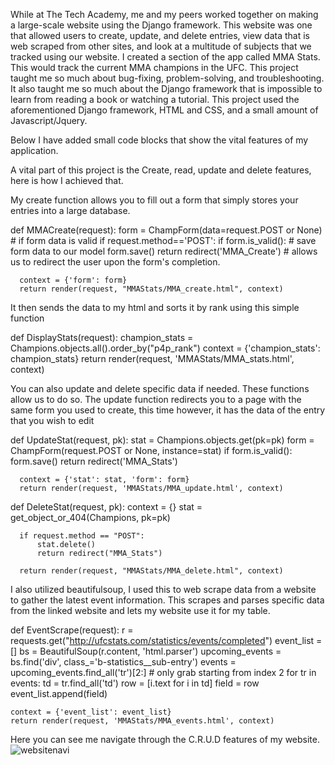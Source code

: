While at The Tech Academy, me and my peers worked together on making a large-scale website using the Django framework. 
This website was one that allowed users to create, update, and delete entries, view data that is web scraped from other sites, 
and look at a multitude of subjects that we tracked using our website. I created a section of the app called MMA Stats. 
This would track the current MMA champions in the UFC. This project taught me so much about bug-fixing, problem-solving, 
and troubleshooting. It also taught me so much about the Django framework that is impossible to learn from reading a book or watching a 
tutorial. This project used the aforementioned Django framework, HTML and CSS, and a small amount of Javascript/Jquery. 

Below I have added small code blocks that show the vital features of my application.


A vital part of this project is the Create, read, update and delete features, here is how I achieved that.

My create function allows you to fill out a form that simply stores your entries into a large database.

  def MMACreate(request): 
      form = ChampForm(data=request.POST or None)
      # if form data is valid
      if request.method=='POST':
          if form.is_valid(): 
              # save form data to our model
              form.save()
              return redirect('MMA_Create') # allows us to redirect the user upon the form's completion.

      context = {'form': form}
      return render(request, "MMAStats/MMA_create.html", context)

It then sends the data to my html and sorts it by rank using this simple function

  def DisplayStats(request):
      champion_stats = Champions.objects.all().order_by("p4p_rank")
      context = {'champion_stats': champion_stats}
      return render(request, 'MMAStats/MMA_stats.html', context)
      
You can also update and delete specific data if needed. These functions allow us to do so. The update function 
redirects you to a page with the same form you used to create, this time however, it has the data of the entry 
that you wish to edit
  
  def UpdateStat(request, pk):
      stat = Champions.objects.get(pk=pk)
      form = ChampForm(request.POST or None, instance=stat)
      if form.is_valid():
          form.save()
          return redirect('MMA_Stats')

      context = {'stat': stat, 'form': form}
      return render(request, 'MMAStats/MMA_update.html', context)


  def DeleteStat(request, pk):
      context = {}
      stat = get_object_or_404(Champions, pk=pk)

      if request.method == "POST":
          stat.delete()
          return redirect("MMA_Stats")

      return render(request, "MMAStats/MMA_delete.html", context)

I also utilized beautifulsoup, I used this to web scrape data from a website to gather the latest event 
information. This scrapes and parses specific data from the linked website and lets my website use it for my table.

  def EventScrape(request):
    r = requests.get("http://ufcstats.com/statistics/events/completed")
    event_list = []
    bs = BeautifulSoup(r.content, 'html.parser')
    upcoming_events = bs.find('div', class_='b-statistics__sub-entry')
    events = upcoming_events.find_all('tr')[2:] # only grab starting from index 2
    for tr in events:
        td = tr.find_all('td')
        row = [i.text for i in td]
        field = row
        event_list.append(field)

    context = {'event_list': event_list}
    return render(request, 'MMAStats/MMA_events.html', context)
    
Here you can see me navigate through the C.R.U.D features of my website.
![websitenavi](https://user-images.githubusercontent.com/95021801/154752282-79ee309d-a2c0-4da6-8bf4-5ab207f574c0.gif)


